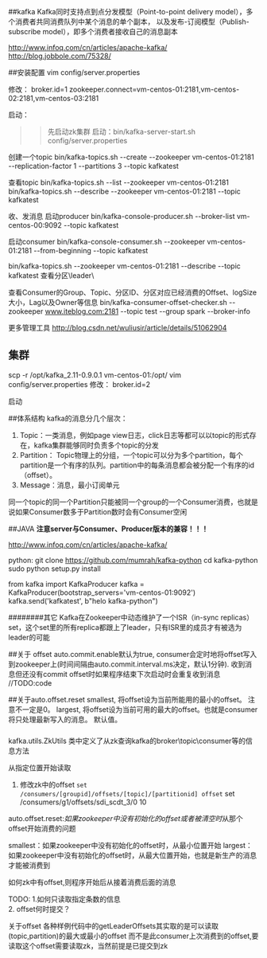 ##kafka
Kafka同时支持点到点分发模型（Point-to-point delivery model），多个消费者共同消费队列中某个消息的单个副本，
以及发布-订阅模型（Publish-subscribe model），即多个消费者接收自己的消息副本

http://www.infoq.com/cn/articles/apache-kafka/
http://blog.jobbole.com/75328/

##安装配置
vim config/server.properties

修改：
broker.id=1
zookeeper.connect=vm-centos-01:2181,vm-centos-02:2181,vm-centos-03:2181

启动：
>>先启动zk集群
启动：bin/kafka-server-start.sh config/server.properties

创建一个topic
bin/kafka-topics.sh --create --zookeeper vm-centos-01:2181 --replication-factor 1 --partitions 3 --topic kafkatest

查看topic 
bin/kafka-topics.sh --list --zookeeper vm-centos-01:2181
bin/kafka-topics.sh --describe --zookeeper vm-centos-01:2181 --topic kafkatest 

收、发消息
启动producer
bin/kafka-console-producer.sh --broker-list vm-centos-00:9092   --topic kafkatest

启动consumer
bin/kafka-console-consumer.sh --zookeeper   vm-centos-01:2181 --from-beginning --topic kafkatest




bin/kafka-topics.sh --zookeeper vm-centos-01:2181 --describe  --topic kafkatest 
查看分区\leader\

查看Consumer的Group、Topic、分区ID、分区对应已经消费的Offset、logSize大小，Lag以及Owner等信息
bin/kafka-consumer-offset-checker.sh --zookeeper www.iteblog.com:2181 --topic test --group spark --broker-info





更多管理工具
http://blog.csdn.net/wuliusir/article/details/51062904

## 集群
scp -r /opt/kafka_2.11-0.9.0.1 vm-centos-01:/opt/
vim config/server.properties
修改：
broker.id=2

启动



##体系结构
kafka的消息分几个层次：
1. Topic：一类消息，例如page view日志，click日志等都可以以topic的形式存在，kafka集群能够同时负责多个topic的分发
2. Partition： Topic物理上的分组，一个topic可以分为多个partition，每个partition是一个有序的队列。partition中的每条消息都会被分配一个有序的id（offset）。
3. Message：消息，最小订阅单元

同一个topic的同一个Partition只能被同一个group的一个Consumer消费，也就是说如果Consumer数多于Partition数时会有Consumer空闲


##JAVA
**注意server与Consumer、Producer版本的兼容！！！**


http://www.infoq.com/cn/articles/apache-kafka/




python:
git clone https://github.com/mumrah/kafka-python
cd kafka-python
sudo python setup.py install

from kafka import KafkaProducer
kafka = KafkaProducer(bootstrap_servers='vm-centos-01:9092')
kafka.send('kafkatest', b"helo kafka-python")



########其它
Kafka在Zookeeper中动态维护了一个ISR（in-sync replicas） set，这个set里的所有replica都跟上了leader，只有ISR里的成员才有被选为leader的可能

##关于 offset
auto.commit.enable默认为true, consumer会定时地将offset写入到zookeeper上(时间间隔由auto.commit.interval.ms决定，默认1分钟).
收到消息但还没有commit offset时如果程序结束下次启动时会重复收到消息 //TODO:code

##关于auto.offset.reset
smallest, 将offset设为当前所能用的最小的offset。 注意不一定是0。
largest, 将offset设为当前可用的最大的offset。也就是consumer将只处理最新写入的消息。 默认值。


###
kafka.utils.ZkUtils
类中定义了从zk查询kafka的broker\topic\consumer等的信息方法


从指定位置开始读取
1. 修改zk中的offset
`set  /consumers/[groupid]/offsets/[topic]/[partitionid] offset`
set  /consumers/g1/offsets/sdi_scdt_3/0 10



auto.offset.reset:*如果zookeeper中没有初始化的offset或者被清空时*从那个offset开始消费的问题

smallest：如果zookeeper中没有初始化的offset时，从最小位置开始
largest：如果zookeeper中没有初始化的offset时，从最大位置开始，也就是新生产的消息才能被消费到

如何zk中有offset,则程序开始后从接着消费后面的消息


TODO:
1.如何只读取指定条数的信息  
2. offset何时提交？


关于offset 
各种样例代码中的getLeaderOffsets其实取的是可以读取(topic,partition)的最大或最小的offset
而不是此consumer上次消费到的offset,要读取这个offset需要读取zk，当然前提是已提交到zk
